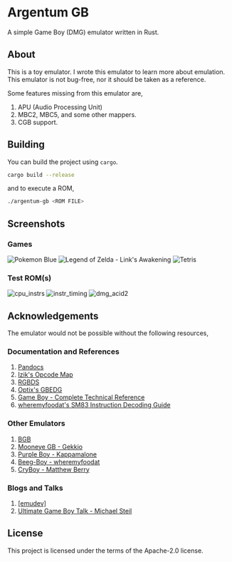 # Argentum GB

A simple Game Boy (DMG) emulator written in Rust.

## About

This is a toy emulator. I wrote this emulator to learn more about emulation.
This emulator is not bug-free, nor it should be taken as a reference.

Some features missing from this emulator are,

1. APU (Audio Processing Unit)
2. MBC2, MBC5, and some other mappers.
3. CGB support.

## Building

You can build the project using `cargo`.

```bash
cargo build --release
```

and to execute a ROM,

```bash
./argentum-gb <ROM FILE>
```

## Screenshots

### Games

![Pokemon Blue](./assets/Pokemon.png)
![Legend of Zelda - Link's Awakening](./assets/Zelda.png)
![Tetris](./assets/Tetris.png)

### Test ROM(s)

![cpu_instrs](./assets/cpu_instrs.png)
![instr_timing](./assets/instr_timing.png)
![dmg_acid2](./assets/dmg_acid2.png)

## Acknowledgements

The emulator would not be possible without the following resources,

### Documentation and References

1. [Pandocs](https://gbdev.io/pandocs/)
2. [Izik's Opcode Map](https://izik1.github.io/gbops/index.html)
3. [RGBDS](https://rgbds.gbdev.io/docs/v0.4.1/gbz80.7)
4. [Optix's GBEDG](https://hacktix.github.io/GBEDG/)
5. [Game Boy - Complete Technical Reference](https://gekkio.fi/files/gb-docs/gbctr.pdf)
6. [wheremyfoodat's SM83 Instruction Decoding Guide](https://cdn.discordapp.com/attachments/465586075830845475/742438340078469150/SM83_decoding.pdf)

### Other Emulators

1. [BGB](http://bgb.bircd.org/)
2. [Mooneye GB - Gekkio](https://github.com/Gekkio/mooneye-gb)
3. [Purple Boy - Kappamalone](https://github.com/Kappamalone/PurpleBoy)
4. [Beeg-Boy - wheremyfoodat](https://github.com/wheremyfoodat/Beeg-Boy)
5. [CryBoy - Matthew Berry](https://github.com/mattrberry/CryBoy)

### Blogs and Talks

1. [[emudev]](http://emudev.de/gameboy-emulator/overview/)
2. [Ultimate Game Boy Talk - Michael Steil](https://www.youtube.com/watch?v=HyzD8pNlpwI)

## License

This project is licensed under the terms of the Apache-2.0 license.
